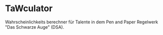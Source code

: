 # TaWculator
Wahrscheinlichkeits berechner für Talente in dem Pen and Paper Regelwerk "Das Schwarze Auge" (DSA). 
